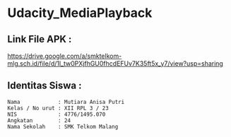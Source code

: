 # Udacity_MediaPlayback
 
## Link File APK : 
https://drive.google.com/a/smktelkom-mlg.sch.id/file/d/1l_tw0PXjfhGU0fhcdEFUv7K35ft5x_y7/view?usp=sharing

## Identitas Siswa :
    Nama            : Mutiara Anisa Putri
    Kelas / No urut : XII RPL 3 / 23
    NIS             : 4776/1495.070
    Angkatan        : 24
    Nama Sekolah    : SMK Telkom Malang
